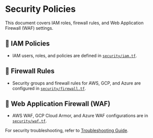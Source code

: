# Security Policies

This document covers IAM roles, firewall rules, and Web Application Firewall (WAF) settings.

## **🔹 IAM Policies**
- IAM users, roles, and policies are defined in [`security/iam.tf`](../security/iam.tf).

## **🔹 Firewall Rules**
- Security groups and firewall rules for AWS, GCP, and Azure are configured in [`security/firewall.tf`](../security/firewall.tf).

## **🔹 Web Application Firewall (WAF)**
- AWS WAF, GCP Cloud Armor, and Azure WAF configurations are in [`security/waf.tf`](../security/waf.tf).

For security troubleshooting, refer to [Troubleshooting Guide](troubleshooting.md).

